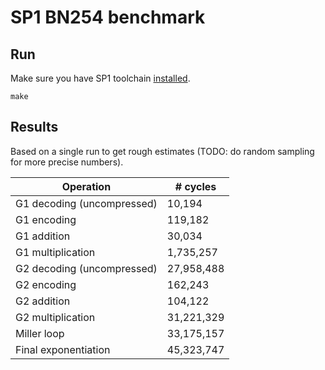 # SP1 BN254 benchmark

## Run

Make sure you have SP1 toolchain [installed](https://succinctlabs.github.io/sp1/getting-started/install.html).

```
make
```

## Results

Based on a single run to get rough estimates (TODO: do random sampling for more precise numbers).

| Operation | # cycles |
| - | - |
| G1 decoding (uncompressed) | 10,194 |
| G1 encoding | 119,182 |
| G1 addition | 30,034 |
| G1 multiplication | 1,735,257 |
| G2 decoding (uncompressed) | 27,958,488 |
| G2 encoding | 162,243 |
| G2 addition | 104,122 |
| G2 multiplication | 31,221,329 |
| Miller loop | 33,175,157 |
| Final exponentiation | 45,323,747 |
